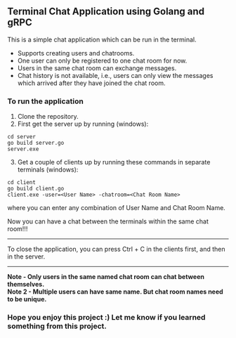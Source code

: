 ## Terminal Chat Application using Golang and gRPC

This is a simple chat application which can be run in the terminal.

- Supports creating users and chatrooms.
- One user can only be registered to one chat room for now.
- Users in the same chat room can exchange messages.
- Chat history is not available, i.e., users can only view the messages which arrived after they have joined the chat room.

### To run the application

1. Clone the repository.
2. First get the server up by running (windows):

```
cd server
go build server.go
server.exe
```

3. Get a couple of clients up by running these commands in separate terminals (windows):

```
cd client
go build client.go
client.exe -user=<User Name> -chatroom=<Chat Room Name>
```

where you can enter any combination of User Name and Chat Room Name.

Now you can have a chat between the terminals within the same chat room!!!

---

To close the application, you can press Ctrl + C in the clients first, and then in the server.

---

**Note - Only users in the same named chat room can chat between themselves.**\
**Note 2 - Multiple users can have same name. But chat room names need to be unique.**


### Hope you enjoy this project :) Let me know if you learned something from this project.